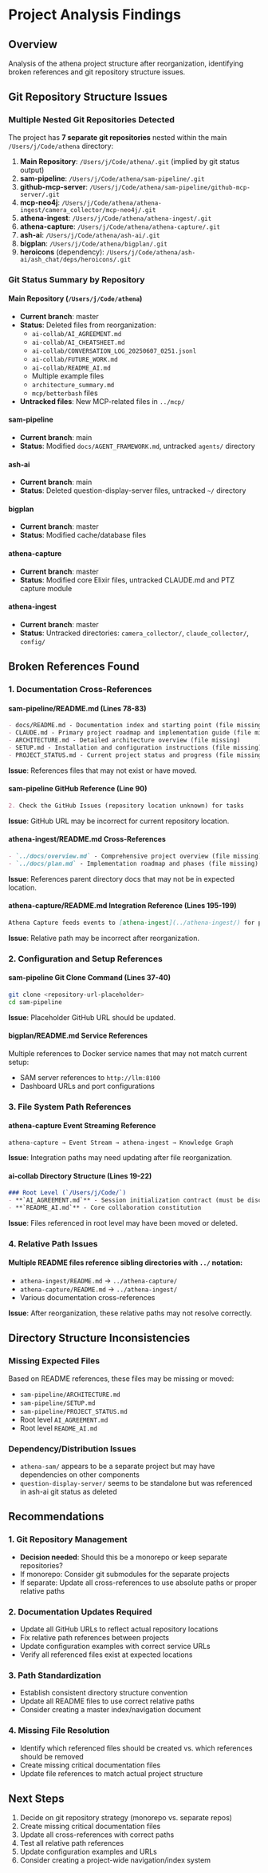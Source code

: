 # Project Analysis Findings

## Overview
Analysis of the athena project structure after reorganization, identifying broken references and git repository structure issues.

## Git Repository Structure Issues

### Multiple Nested Git Repositories Detected
The project has **7 separate git repositories** nested within the main `/Users/j/Code/athena` directory:

1. **Main Repository**: `/Users/j/Code/athena/.git` (implied by git status output)
2. **sam-pipeline**: `/Users/j/Code/athena/sam-pipeline/.git`
3. **github-mcp-server**: `/Users/j/Code/athena/sam-pipeline/github-mcp-server/.git`
4. **mcp-neo4j**: `/Users/j/Code/athena/athena-ingest/camera_collector/mcp-neo4j/.git`
5. **athena-ingest**: `/Users/j/Code/athena/athena-ingest/.git`
6. **athena-capture**: `/Users/j/Code/athena/athena-capture/.git`
7. **ash-ai**: `/Users/j/Code/athena/ash-ai/.git`
8. **bigplan**: `/Users/j/Code/athena/bigplan/.git`
9. **heroicons** (dependency): `/Users/j/Code/athena/ash-ai/ash_chat/deps/heroicons/.git`

### Git Status Summary by Repository

#### Main Repository (`/Users/j/Code/athena`)
- **Current branch**: master
- **Status**: Deleted files from reorganization:
  - `ai-collab/AI_AGREEMENT.md`
  - `ai-collab/AI_CHEATSHEET.md`
  - `ai-collab/CONVERSATION_LOG_20250607_0251.jsonl`
  - `ai-collab/FUTURE_WORK.md`
  - `ai-collab/README_AI.md`
  - Multiple example files
  - `architecture_summary.md`
  - `mcp/betterbash` files
- **Untracked files**: New MCP-related files in `../mcp/`

#### sam-pipeline
- **Current branch**: main
- **Status**: Modified `docs/AGENT_FRAMEWORK.md`, untracked `agents/` directory

#### ash-ai  
- **Current branch**: main
- **Status**: Deleted question-display-server files, untracked `~/` directory

#### bigplan
- **Current branch**: master  
- **Status**: Modified cache/database files

#### athena-capture
- **Current branch**: master
- **Status**: Modified core Elixir files, untracked CLAUDE.md and PTZ capture module

#### athena-ingest
- **Current branch**: master
- **Status**: Untracked directories: `camera_collector/`, `claude_collector/`, `config/`

## Broken References Found

### 1. Documentation Cross-References

#### sam-pipeline/README.md (Lines 78-83)
```markdown
- docs/README.md - Documentation index and starting point (file missing)
- CLAUDE.md - Primary project roadmap and implementation guide (file missing)
- ARCHITECTURE.md - Detailed architecture overview (file missing)
- SETUP.md - Installation and configuration instructions (file missing)
- PROJECT_STATUS.md - Current project status and progress (file missing)
```
**Issue**: References files that may not exist or have moved.

#### sam-pipeline GitHub Reference (Line 90)
```markdown
2. Check the GitHub Issues (repository location unknown) for tasks
```
**Issue**: GitHub URL may be incorrect for current repository location.

#### athena-ingest/README.md Cross-References
```markdown
- `../docs/overview.md` - Comprehensive project overview (file missing)
- `../docs/plan.md` - Implementation roadmap and phases (file missing)
```
**Issue**: References parent directory docs that may not be in expected location.

#### athena-capture/README.md Integration Reference (Lines 195-199)
```markdown
Athena Capture feeds events to [athena-ingest](../athena-ingest/) for processing:
```
**Issue**: Relative path may be incorrect after reorganization.

### 2. Configuration and Setup References

#### sam-pipeline Git Clone Command (Lines 37-40)
```bash
git clone <repository-url-placeholder>
cd sam-pipeline
```
**Issue**: Placeholder GitHub URL should be updated.

#### bigplan/README.md Service References
Multiple references to Docker service names that may not match current setup:
- SAM server references to `http://llm:8100`
- Dashboard URLs and port configurations

### 3. File System Path References

#### athena-capture Event Streaming Reference
```
athena-capture → Event Stream → athena-ingest → Knowledge Graph
```
**Issue**: Integration paths may need updating after file reorganization.

#### ai-collab Directory Structure (Lines 19-22)
```markdown
### Root Level (`/Users/j/Code/`)
- **`AI_AGREEMENT.md`** - Session initialization contract (must be discoverable)
- **`README_AI.md`** - Core collaboration constitution
```
**Issue**: Files referenced in root level may have been moved or deleted.

### 4. Relative Path Issues

#### Multiple README files reference sibling directories with `../` notation:
- `athena-ingest/README.md` → `../athena-capture/`
- `athena-capture/README.md` → `../athena-ingest/`
- Various documentation cross-references

**Issue**: After reorganization, these relative paths may not resolve correctly.

## Directory Structure Inconsistencies

### Missing Expected Files
Based on README references, these files may be missing or moved:
- `sam-pipeline/ARCHITECTURE.md`
- `sam-pipeline/SETUP.md`
- `sam-pipeline/PROJECT_STATUS.md`
- Root level `AI_AGREEMENT.md`
- Root level `README_AI.md`

### Dependency/Distribution Issues
- `athena-sam/` appears to be a separate project but may have dependencies on other components
- `question-display-server/` seems to be standalone but was referenced in ash-ai git status as deleted

## Recommendations

### 1. Git Repository Management
- **Decision needed**: Should this be a monorepo or keep separate repositories?
- If monorepo: Consider git submodules for the separate projects
- If separate: Update all cross-references to use absolute paths or proper relative paths

### 2. Documentation Updates Required
- Update all GitHub URLs to reflect actual repository locations
- Fix relative path references between projects
- Update configuration examples with correct service URLs
- Verify all referenced files exist at expected locations

### 3. Path Standardization
- Establish consistent directory structure convention
- Update all README files to use correct relative paths
- Consider creating a master index/navigation document

### 4. Missing File Resolution
- Identify which referenced files should be created vs. which references should be removed
- Create missing critical documentation files
- Update file references to match actual project structure

## Next Steps
1. Decide on git repository strategy (monorepo vs. separate repos)
2. Create missing critical documentation files  
3. Update all cross-references with correct paths
4. Test all relative path references
5. Update configuration examples and URLs
6. Consider creating a project-wide navigation/index system